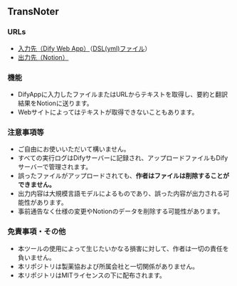 ## TransNoter
### URLs
 * [入力先（Dify Web App）](https://udify.app/workflow/bT39YVjUcafCyD5o)（[DSL(yml)ファイル](https://github.com/Takumi173/DifyApps/blob/main/TransNoter.yml)）
 * [出力先（Notion）](https://faithful-second-0c8.notion.site/1294e9e7f43f80f19c6ec18093650408?v=9a79ac16d80f4851b96fccc8e5fcf2a9&pvs=4)


### 機能
 * DifyAppに入力したファイルまたはURLからテキストを取得し、要約と翻訳結果をNotionに送ります。
 * Webサイトによってはテキストが取得できないこともあります。

### 注意事項等
 * ご自由にお使いいただいて構いません。
 * すべての実行ログはDifyサーバーに記録され、アップロードファイルもDifyサーバーで管理されます。
 * 誤ったファイルがアップロードされても、**作者はファイルは削除することができません。**
 * 出力内容は大規模言語モデルによるものであり、誤った内容が出力される可能性があります。
 * 事前通告なく仕様の変更やNotionのデータを削除する可能性があります。

### 免責事項・その他
 * 本ツールの使用によって生じたいかなる損害に対して、作者は一切の責任を負いません。
 * 本リポジトリは製薬協および所属会社と一切関係がありません。
 * 本リポジトリはMITライセンスの下に配布されます。
